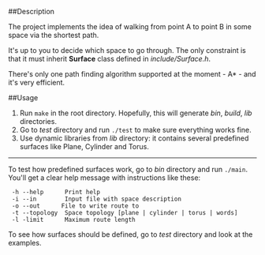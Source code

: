 ##Description

The project implements the idea of walking from point A to point B in some 
space via the shortest path.

It's up to you to decide which space to go through. The only constraint is that it must inherit
**Surface** class defined in *include/Surface.h*.

There's only one path finding algorithm supported at the moment - A* - and it's very efficient. 

##Usage

1. Run `make` in the root directory. Hopefully, this will generate *bin*, *build*, *lib* directories. 
2. Go to *test* directory and run `./test` to make sure everything works fine.
3. Use dynamic libraries from *lib* directory: it contains several predefined 
surfaces like Plane, Cylinder and Torus.

***
To test how predefined surfaces work, go to *bin* directory and run `./main`.
You'll get a clear help message with instructions like these:
```
 -h --help      Print help
 -i --in        Input file with space description
 -o --out      File to write route to
 -t --topology  Space topology [plane | cylinder | torus | words]
 -l -limit      Maximum route length
```
To see how surfaces should be defined, go to *test* directory and look at the examples.
